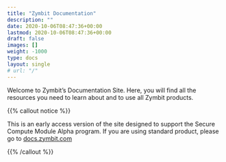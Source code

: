 ```yaml
---
title: "Zymbit Documentation"
description: ""
date: 2020-10-06T08:47:36+00:00
lastmod: 2020-10-06T08:47:36+00:00
draft: false
images: []
weight: -1000
type: docs
layout: single
# url: "/"
---
```


Welcome to Zymbit’s Documentation Site. Here, you will find all the resources you need to learn about and to use all Zymbit products.

{{% callout notice %}}

This is an early access version of the site designed to support the Secure Compute Module Alpha program. If you are using standard product, please go to [docs.zymbit.com](https://docs.zymbit.com/)

{{% /callout %}}
